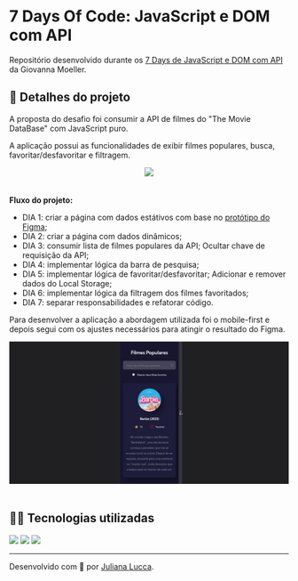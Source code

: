 # 7 Days Of Code: JavaScript e DOM com API

Repositório desenvolvido durante os [7 Days de JavaScript e DOM com API](https://7daysofcode.io/matricula/javascript-e-dom-api) da Giovanna Moeller.

## 📁 Detalhes do projeto

A proposta do desafio foi consumir a API de filmes do "The Movie DataBase" com JavaScript puro.

A aplicação possui as funcionalidades de exibir filmes populares, busca, favoritar/desfavoritar e filtragem.

<div align="center">
	<img width=600px src="./assets/preview/features-preview.gif">
</div><br>

**Fluxo do projeto:**
- DIA 1: criar a página com dados estátivos com base no [protótipo do Figma](https://www.figma.com/file/T6KNbp4XRHNImNFczpHVts/Popular-Movies?node-id=0%3A1&mode=dev);
- DIA 2: criar a página com dados dinâmicos;
- DIA 3: consumir lista de filmes populares da API; Ocultar chave de requisição da API;
- DIA 4: implementar lógica da barra de pesquisa;
- DIA 5: implementar lógica de favoritar/desfavoritar; Adicionar e remover dados do Local Storage;
- DIA 6: implementar lógica da filtragem dos filmes favoritados;
- DIA 7: separar responsabilidades e refatorar código.

Para desenvolver a aplicação a abordagem utilizada foi o mobile-first e depois segui com os ajustes necessários para atingir o resultado do Figma.

<div align="center">
	<img width=600px src="./assets/preview/responsive-preview.gif">
</div><br>

## 👩‍💻 Tecnologias utilizadas

<div>
	<img src="https://img.shields.io/badge/javascript-%23323330.svg?style=for-the-badge&logo=javascript&logoColor=%23F7DF1E">
	<img src="https://img.shields.io/badge/CSS3-1572B6?style=for-the-badge&logo=css3&logoColor=white">
	<img src="https://img.shields.io/badge/HTML5-E34F26?style=for-the-badge&logo=html5&logoColor=white">
</div>

<hr>

Desenvolvido com 💙 por [Juliana Lucca](https://www.linkedin.com/in/julianalucca/).